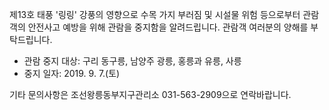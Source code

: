 제13호 태풍 '링링' 강풍의 영향으로 수목 가지 부러짐 및 시설물 위험 등으로부터 관람객의 안전사고 예방을 위해 관람을 중지함을 알려드립니다. 관람객 여러분의 양해를 부탁드립니다.

- 관람 중지 대상: 구리 동구릉, 남양주 광릉, 홍릉과 유릉, 사릉
- 중지 일자: 2019. 9. 7.(토)

기타 문의사항은 조선왕릉동부지구관리소 031-563-2909으로 연락바랍니다.